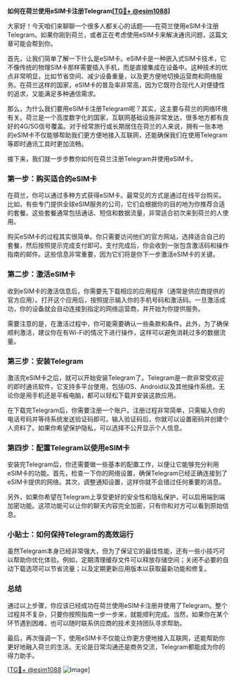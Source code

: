 **如何在荷兰使用eSIM卡注册Telegram[[TG💪+ @esim1088](https://t.me/s/esim1088)]**

大家好！今天咱们来聊聊一个很多人都关心的话题——在荷兰使用eSIM卡注册Telegram。如果你刚到荷兰，或者正在考虑使用eSIM卡来解决通讯问题，这篇文章可能会帮到你。

首先，让我们简单了解一下什么是eSIM卡。eSIM卡是一种嵌入式SIM卡技术，它不像传统的物理SIM卡那样需要插入手机，而是直接集成在设备中。这种技术的优点非常明显，比如节省空间、减少设备重量，以及更方便地切换运营商和网络服务。在荷兰这样的国家，eSIM卡的普及率非常高，因为它既符合现代人对便捷性的追求，又能满足多种通信需求。

那么，为什么我们要用eSIM卡注册Telegram呢？其实，这主要与荷兰的网络环境有关。荷兰是一个高度数字化的国家，互联网基础设施非常发达，很多地方都有良好的4G/5G信号覆盖。对于经常旅行或长期居住在荷兰的人来说，拥有一张本地的eSIM卡不仅能够帮助我们更方便地接入互联网，还能确保我们在使用Telegram等即时通讯工具时更加流畅。

接下来，我们就一步步教你如何在荷兰注册Telegram并使用eSIM卡。

### 第一步：购买适合的eSIM卡

在荷兰，你可以通过多种方式获得eSIM卡。最常见的方式是通过在线平台购买。比如，有些专门提供全球eSIM服务的公司，它们会根据你的目的地为你推荐合适的套餐。这些套餐通常包括通话、短信和数据流量，非常适合初次来到荷兰的人使用。

购买eSIM卡的过程其实很简单。你只需要访问他们的官方网站，选择适合自己的套餐，然后按照提示完成支付即可。支付完成后，你会收到一张包含激活码和操作指南的邮件。这些信息非常重要，因为它们将是你下一步激活eSIM卡的关键。

### 第二步：激活eSIM卡

收到eSIM卡的激活信息后，你需要先下载相应的应用程序（通常是供应商提供的官方应用）。打开这个应用后，按照提示输入你的手机号码和激活码。一旦激活成功，你的设备就会自动连接到指定的网络运营商，并开始为你提供服务。

需要注意的是，在激活过程中，你可能需要确认一些条款和条件。此外，为了确保顺利激活，建议你在有Wi-Fi的情况下进行操作，这样可以避免消耗过多的数据流量。

### 第三步：安装Telegram

激活完eSIM卡之后，就可以开始安装Telegram了。Telegram是一款非常受欢迎的即时通讯软件，它支持多平台使用，包括iOS、Android以及其他操作系统。无论你是用手机还是平板电脑，都可以轻松下载并安装这款应用。

在下载完Telegram后，你需要注册一个账户。注册过程非常简单，只需输入你的电话号码并等待系统发送验证码即可。输入验证码后，你就可以设置密码并创建个人资料了。如果你希望保护隐私，可以选择不公开显示个人信息。

### 第四步：配置Telegram以使用eSIM卡

安装完Telegram后，你还需要做一些基本的配置工作，以便让它能够充分利用eSIM卡的功能。首先，检查一下你的网络设置，确保Telegram已经正确连接到了eSIM卡提供的网络。其次，调整通知设置，这样你就不会错过任何重要的消息。

另外，如果你希望在Telegram上享受更好的安全性和隐私保护，可以启用端到端加密功能。这项功能可以让你的聊天内容完全加密，只有你和对方可以看到原始信息。

### 小贴士：如何保持Telegram的高效运行

虽然Telegram本身已经非常强大，但为了保证它的最佳性能，还有一些小技巧可以帮助你优化体验。例如，定期清理缓存文件可以释放存储空间；关闭不必要的自动下载选项可以节省流量；以及定期更新应用版本以获取最新功能和修复。

### 总结

通过以上步骤，你应该已经成功在荷兰使用eSIM卡注册并使用了Telegram。整个过程并不复杂，只要你按照指南一步一步来，就能顺利完成。当然，如果你在某个环节遇到困难，也可以随时联系供应商的技术支持团队寻求帮助。

最后，再次强调一下，使用eSIM卡不仅能让你更方便地接入互联网，还能帮助你更好地融入荷兰的生活。无论是日常沟通还是商务交流，Telegram都能成为你的得力助手。

[[TG💪+ @esim1088](https://t.me/s/esim1088) ![Image](https://i.postimg.cc/4NQfJmqS/Snipaste-2025-05-13-00-14-12.png)]